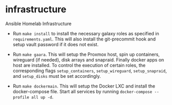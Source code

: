 # infrastructure
Ansible Homelab Infrastructure

- Run `make install` to install the necessary galaxy roles as specified in `requirements.yaml`. This will also install the git-precommit hook and setup vault password if it does not exist.

- Run `make gaara`. This will setup the Proxmox host, spin up containers, wireguard (if needed), disk arrays and snapraid. Finally docker apps on host are installed. To control the execution of certain roles, the corresponding flags `setup_containers`, `setup_wireguard`, `setup_snapraid`, and `setup_disks` must be set accordingly.

- Run `make dockermain`. This will setup the Docker LXC and install the docker-compose file. Start all services by running `docker-compose --profile all up -d`.
